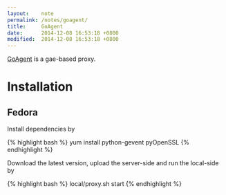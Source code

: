 ```yaml
---
layout:    note
permalink: /notes/goagent/
title:     GoAgent
date:      2014-12-08 16:53:18 +0800
modified:  2014-12-08 16:53:18 +0800
---
```


[GoAgent](https://github.com/goagent/goagent/) is a gae-based proxy.

# Installation

## Fedora

Install dependencies by

{% highlight bash %}
yum install python-gevent pyOpenSSL
{% endhighlight %}

Download the latest version, upload the server-side and run the local-side by

{% highlight bash %}
local/proxy.sh start
{% endhighlight %}
